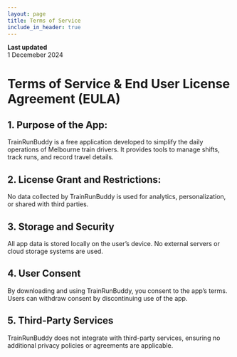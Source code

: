 ```yaml
---
layout: page
title: Terms of Service
include_in_header: true
---
```


**Last updated**  
1 Decemeber 2024

# Terms of Service & End User License Agreement (EULA)

## 1. Purpose of the App:

TrainRunBuddy is a free application developed to simplify the daily operations of Melbourne train drivers. It provides tools to manage shifts, track runs, and record travel details.

## 2. License Grant and Restrictions:

No data collected by TrainRunBuddy is used for analytics, personalization, or shared with third parties.

## 3. Storage and Security

All app data is stored locally on the user’s device. No external servers or cloud storage systems are used.

## 4. User Consent

By downloading and using TrainRunBuddy, you consent to the app’s terms. Users can withdraw consent by discontinuing use of the app.

## 5. Third-Party Services

TrainRunBuddy does not integrate with third-party services, ensuring no additional privacy policies or agreements are applicable.
